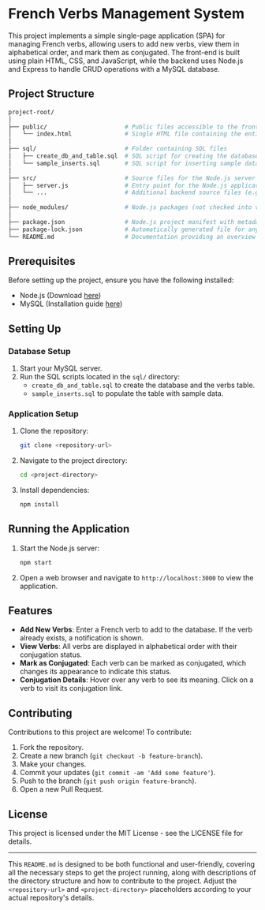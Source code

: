 # French Verbs Management System

This project implements a simple single-page application (SPA) for managing French verbs, allowing users to add new verbs, view them in alphabetical order, and mark them as conjugated. The front-end is built using plain HTML, CSS, and JavaScript, while the backend uses Node.js and Express to handle CRUD operations with a MySQL database.

## Project Structure

```graphql
project-root/
│
├── public/                      # Public files accessible to the front-end
│   └── index.html               # Single HTML file containing the entire front-end
│
├── sql/                         # Folder containing SQL files
│   ├── create_db_and_table.sql  # SQL script for creating the database and table
│   └── sample_inserts.sql       # SQL script for inserting sample data into the table
│
├── src/                         # Source files for the Node.js server
│   ├── server.js                # Entry point for the Node.js application
│   └── ...                      # Additional backend source files (e.g., controllers, models)
│
├── node_modules/                # Node.js packages (not checked into version control)
│
├── package.json                 # Node.js project manifest with metadata and dependencies
├── package-lock.json            # Automatically generated file for any operations where npm modifies either the node_modules tree or package.json
└── README.md                    # Documentation providing an overview of the project, setup, and usage instructions
```

## Prerequisites

Before setting up the project, ensure you have the following installed:
- Node.js (Download [here](https://nodejs.org/))
- MySQL (Installation guide [here](https://dev.mysql.com/doc/mysql-installation-excerpt/5.7/en/))

## Setting Up

### Database Setup

1. Start your MySQL server.
2. Run the SQL scripts located in the `sql/` directory:
   - `create_db_and_table.sql` to create the database and the verbs table.
   - `sample_inserts.sql` to populate the table with sample data.

### Application Setup

1. Clone the repository:
   ```bash
   git clone <repository-url>
   ```
2. Navigate to the project directory:
   ```bash
   cd <project-directory>
   ```
3. Install dependencies:
   ```bash
   npm install
   ```

## Running the Application

1. Start the Node.js server:
   ```bash
   npm start
   ```
2. Open a web browser and navigate to `http://localhost:3000` to view the application.

## Features

- **Add New Verbs**: Enter a French verb to add to the database. If the verb already exists, a notification is shown.
- **View Verbs**: All verbs are displayed in alphabetical order with their conjugation status.
- **Mark as Conjugated**: Each verb can be marked as conjugated, which changes its appearance to indicate this status.
- **Conjugation Details**: Hover over any verb to see its meaning. Click on a verb to visit its conjugation link.

## Contributing

Contributions to this project are welcome! To contribute:
1. Fork the repository.
2. Create a new branch (`git checkout -b feature-branch`).
3. Make your changes.
4. Commit your updates (`git commit -am 'Add some feature'`).
5. Push to the branch (`git push origin feature-branch`).
6. Open a new Pull Request.

## License

This project is licensed under the MIT License - see the LICENSE file for details.

---

This `README.md` is designed to be both functional and user-friendly, covering all the necessary steps to get the project running, along with descriptions of the directory structure and how to contribute to the project. Adjust the `<repository-url>` and `<project-directory>` placeholders according to your actual repository's details.